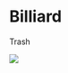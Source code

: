 # Billiard
Trash

[![](https://object-storage.tyo1.conoha.io/v1/nc_df3bdbc45bc04950b558834f5728517a/unityroom_production/icon/31308/icon_20220506_033703.png)](https://unityroom.com/games/billiardmodoki)